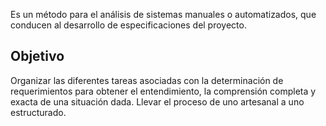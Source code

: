 Es un método para el análisis de sistemas manuales o automatizados, que conducen al desarrollo de especificaciones del proyecto.

## Objetivo
Organizar las diferentes tareas asociadas con la determinación de requerimientos para obtener el entendimiento, la comprensión completa y exacta de una situación dada. Llevar el proceso de uno artesanal a uno estructurado.

